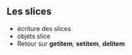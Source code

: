 ## Les slices

- écriture des slices
- objets slice
- Retour sur __getitem__, __setitem__, __delitem__
